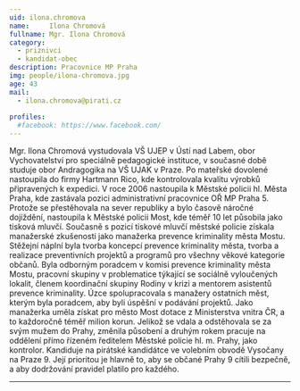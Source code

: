 ```yaml
---
uid: ilona.chromova
name:     Ilona Chromová
fullname: Mgr. Ilona Chromová
category:
  - priznivci
  - kandidat-obec
description: Pracovnice MP Praha
img: people/ilona-chromova.jpg
age: 43
mail:
  - ilona.chromova@pirati.cz
 
profiles:
  #facebook: https://www.facebook.com/
---
```


Mgr. Ilona Chromová vystudovala VŠ UJEP v Ústí nad Labem, obor Vychovatelství pro speciálně pedagogické instituce, v současné době studuje obor Andragogika na VŠ UJAK v Praze. Po mateřské dovolené nastoupila do firmy Hartmann Rico, kde kontrolovala kvalitu výrobků připravených k expedici. 
V roce 2006 nastoupila k Městské policii hl. Města Praha, kde zastávala pozici administrativní pracovnice OŘ MP Praha 5. Protože se přestěhovala na sever republiky a bylo časově náročné dojíždění, nastoupila k Městské policii Most, kde téměř 10 let působila jako tisková mluvčí. Současně s pozicí tiskové mluvčí městské policie získala manažerské zkušenosti jako manažerka prevence kriminality města Mostu. 
Stěžejní náplní byla tvorba koncepcí prevence kriminality města, tvorba a realizace preventivních projektů a programů pro všechny věkové kategorie občanů. Byla odborným poradcem v komisi prevence kriminality města Mostu, pracovní skupiny v problematice týkající se sociálně vyloučených lokalit, členem koordinační skupiny Rodiny v krizi a mentorem asistentů prevence kriminality. Úzce spolupracovala s manažery ostatních měst, kterým byla poradcem, aby byli úspěšní v podávání projektů. 
Jako manažerka uměla získat pro město Most dotace z Ministerstva vnitra ČR, a to každoročně téměř milion korun. Jelikož se vdala a odstěhovala se za svým mužem do Prahy, změnila působení a druhým rokem pracuje na oddělení přímo řízeném ředitelem Městské policie hl. m. Prahy, jako kontrolor. Kandiduje na pirátské kandidátce ve volebním obvodě Vysočany na Praze 9. Její prioritou je hlavně to, aby se občané Prahy 9 cítili bezpečně, a aby dodržování pravidel platilo pro každého. 

---